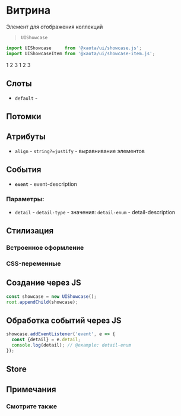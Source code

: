# Витрина
Элемент для отображения коллекций

> `UIShowcase`

```javascript
import UIShowcase     from '@xaota/ui/showcase.js';
import UIShowcaseItem from '@xaota/ui/showcase-item.js';
```

<ui-html>
  <ui-showcase>
    <ui-showcase-item>
      1
    </ui-showcase-item>
    <ui-showcase-item>
      2
    </ui-showcase-item>
    <ui-showcase-item>
      3
    </ui-showcase-item>
    <ui-showcase-item icon="add"></ui-showcase-item>
  </ui-showcase>
</ui-html>

<ui-html>
  <ui-showcase align="left">
    <ui-showcase-item>
      1
    </ui-showcase-item>
    <ui-showcase-item>
      2
    </ui-showcase-item>
    <ui-showcase-item>
      3
    </ui-showcase-item>
    <ui-showcase-item icon="add"></ui-showcase-item>
  </ui-showcase>
</ui-html>

## Слоты
* `default` -


## Потомки


## Атрибуты

* `align` - `string?=justify` - выравнивание элементов

## События

* __`event`__ - event-description

### Параметры:

* `detail` - `detail-type` - значения: `detail-enum` - detail-description

## Стилизация

### Встроенное оформление

### CSS-переменные

## Создание через JS

```javascript
const showcase = new UIShowcase();
root.appendChild(showcase);
```

## Обработка событий через JS

```javascript
showcase.addEventListener('event', e => {
  const {detail} = e.detail;
  console.log(detail); // @example: detail-enum
});
```

## Store

## Примечания

### Смотрите также

